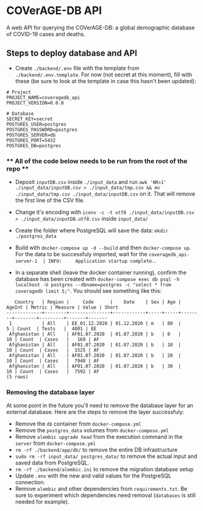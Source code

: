 # COVerAGE-DB API

A web API for querying the COVerAGE-DB: a global demographic database of COVID-19 cases and deaths.

## Steps to deploy database and API

- Create `./backend/.env` file with the template from `./backend/.env.template`. For now (not secret at this moment), fill with these (be sure to look at the template in case this hasn't been updated):

```
# Project
PROJECT_NAME=coveragedb_api
PROJECT_VERSION=0.0.0

# Database
SECRET_KEY=secret
POSTGRES_USER=postgres
POSTGRES_PASSWORD=postgres
POSTGRES_SERVER=db
POSTGRES_PORT=5432
POSTGRES_DB=postgres
```

### ** All of the code below needs to be run from the root of the repo **

- Deposit `inputDB.csv` inside `./input_data` and run `awk 'NR>1' ./input_data/inputDB.csv > ./input_data/tmp.csv && mv ./input_data/tmp.csv ./input_data/inputDB.csv` on it. That will remove the first line of the CSV file.

- Change it's encoding with `iconv -c -t utf8 ./input_data/inputDB.csv > ./input_data/inputDB.utf8.csv` inside `input_data/`

- Create the folder where PostgreSQL will save the data: `mkdir ./postgres_data`

- Build with `docker-compose up -d --build` and then `docker-compose up`. For the data to be successfuly imported, wait for the `coveragedb_api-server-1  | INFO:     Application startup complete.`. 

- In a separate shell (leave the docker container running), confirm the database has been created with `docker-compose exec db psql -h localhost -U postgres --dbname=postgres -c "select * from coveragedb limit 5;"`. You should see something like this:

```
   Country   | Region |     Code      |    Date    | Sex | Age | AgeInt | Metric | Measure | Value | Short 
-------------+--------+---------------+------------+-----+-----+--------+--------+---------+-------+-------
 1           | All    | EE_01.12.2020 | 01.12.2020 | m   | 80  |      5 | Count  | Tests   |  4001 | EE
 Afghanistan | All    | AF01.07.2020  | 01.07.2020 | b   | 0   |     10 | Count  | Cases   |   169 | AF
 Afghanistan | All    | AF01.07.2020  | 01.07.2020 | b   | 10  |     10 | Count  | Cases   |  1525 | AF
 Afghanistan | All    | AF01.07.2020  | 01.07.2020 | b   | 20  |     10 | Count  | Cases   |  7948 | AF
 Afghanistan | All    | AF01.07.2020  | 01.07.2020 | b   | 30  |     10 | Count  | Cases   |  7592 | AF
(5 rows)
```


### Removing the database layer

At some point in the future you'll need to remove the database layer for an external database. Here are the steps to remove the layer successfuly:

* Remove the `db` container from `docker-compose.yml`
* Remove the `postgres_data` volumes from `docker-compose.yml`
* Remove `alembic upgrade head` from the execution command in the `server` from `docker-compose.yml`
* `rm -rf ./backend/app/db/` to remove the entire DB infrastructure
* `sudo rm -rf input_data/ postgres_data/` to remove the actual input and saved data from PostgreSQL.
* `rm -rf ./backend/alembic.ini` to remove the migration database setup
* Update `.env` with the new and valid values for the PostgreSQL connection.
* Remove `alembic` and other dependencies from `requirements.txt`. Be sure to experiment which dependencies need removal (`databases` is still needed for example).
